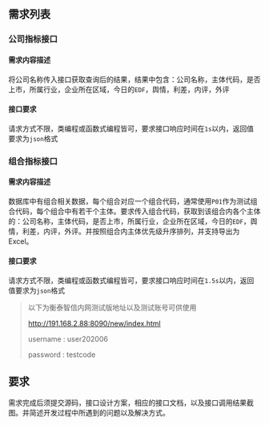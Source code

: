 ## 需求列表

### 公司指标接口

#### 需求内容描述

将公司名称传入接口获取查询后的结果，结果中包含：公司名称，主体代码，是否上市，所属行业，企业所在区域，今日的`EDF`，舆情，利差，内评，外评

#### 接口要求

请求方式不限，类编程或函数式编程皆可，要求接口响应时间在`1s`以内，返回值要求为`json`格式

### 组合指标接口

#### 需求内容描述

数据库中有组合相关数据，每个组合对应一个组合代码，通常使用`P01`作为测试组合代码，每个组合中有若干个主体。要求传入组合代码，获取到该组合内各个主体的：公司名称，主体代码，是否上市，所属行业，企业所在区域，今日的`EDF`，舆情，利差，内评，外评。并按照组合内主体优先级升序排列，并支持导出为Excel。

#### 接口要求

请求方式不限，类编程或函数式编程皆可，要求接口响应时间在`1.5s`以内，返回值要求为`json`格式

> 以下为衡泰智信内网测试版地址以及测试账号可供使用
>
> http://191.168.2.88:8090/new/index.html
>
> username : user202006
>
> password : testcode

## 要求

需求完成后须提交源码，接口设计方案，相应的接口文档，以及接口调用结果截图。并简述开发过程中所遇到的问题以及解决方式。